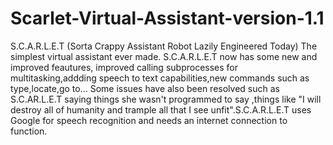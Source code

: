 # Scarlet-Virtual-Assistant-version-1.1
S.C.A.R.L.E.T (Sorta Crappy Assistant Robot Lazily Engineered Today) The simplest virtual assistant ever made. S.C.A.R.L.E.T now has some new and improved feautures, improved calling subprocesses for multitasking,addding speech to text capabilities,new commands such as type,locate,go to... Some issues have also been resolved such as S.C.AR.L.E.T saying things she wasn't programmed to say ,things like "I will destroy all of humanity and trample all that I see unfit".S.C.A.R.L.E.T uses Google for speech recognition and needs an internet connection to function.

